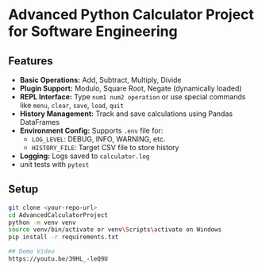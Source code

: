 # Advanced Python Calculator Project for Software Engineering

## Features 
- **Basic Operations:** Add, Subtract, Multiply, Divide
- **Plugin Support:** Modulo, Square Root, Negate (dynamically loaded)
- **REPL Interface:** Type `num1 num2 operation` or use special commands like `menu`, `clear`, `save`, `load`, `quit`
- **History Management:** Track and save calculations using Pandas DataFrames
- **Environment Config:** Supports `.env` file for:
  - `LOG_LEVEL`: DEBUG, INFO, WARNING, etc.
  - `HISTORY_FILE`: Target CSV file to store history
- **Logging:** Logs saved to `calculator.log`
- unit tests with `pytest` 

## Setup 
```bash
git clone <your-repo-url>
cd AdvancedCalculatorProject
python -m venv venv
source venv/bin/activate or venv\Scripts\activate on Windows
pip install -r requirements.txt

## Demo Video 
https://youtu.be/39HL_-leQ9U 
